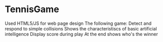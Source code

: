 # TennisGame

Used HTML5/JS for web page design
The following game:
Detect and respond to simple collisions
Shows the characteristiscs of basic artificial intelligence
Display score during play
At the end shows who's the winner
